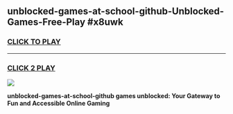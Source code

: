 
## unblocked-games-at-school-github-Unblocked-Games-Free-Play #x8uwk
<h3>
<a href="https://us.freeplayer.one?title=unblocked-games-at-school-github&ref=9M">CLICK TO PLAY</a></h3>
<hr>

<h3>
<a href="https://us.freeplayer.one?title=unblocked-games-at-school-github&ref=9M">CLICK 2 PLAY</a>
  
</h3>

<a href="https://us.freeplayer.one?title=unblocked-games-at-school-github&ref=9M"><img src="https://clearcache.store/games.png"></a>


**unblocked-games-at-school-github games unblocked: Your Gateway to Fun and Accessible Online Gaming**
